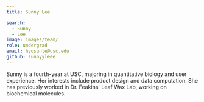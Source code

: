 ```yaml
---
title: Sunny Lee

search:
  - Sunny
  - Lee
image: images/team/
role: undergrad
email: hyosunle@usc.edu
github: sunnyyleee
---
```


Sunny is a fourth-year at USC, majoring in quantitative biology and user experience. Her interests include product design and data computation. She has previously worked in Dr. Feakins' Leaf Wax Lab, working on biochemical molecules.
